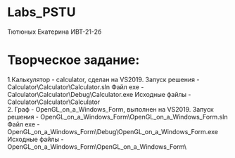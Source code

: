 # Labs_PSTU 
Тютюных Екатерина ИВТ-21-2б
# Творческое задание:
1.Калькулятор - calculator, сделан на VS2019. 
Запуск решения - Calculator\Calculator\Calculator.sln
Файл exe - Calculator\Calculator\Debug\Calculator.exe
Исходные файлы - Calculator\Calculator\Calculator\
2. Граф - OpenGL_on_a_Windows_Form, выполнен на VS2019.
Запуск решения - OpenGL_on_a_Windows_Form\OpenGL_on_a_Windows_Form.sln
Файл exe - OpenGL_on_a_Windows_Form\Debug\OpenGL_on_a_Windows_Form.exe
Исходные файлы - OpenGL_on_a_Windows_Form\OpenGL_on_a_Windows_Form\
